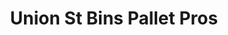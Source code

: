 ---
title: "Union St Bins Pallet Pros"
url: /schenectady/union-st-bins-pallet-pros/
shop: charity
---